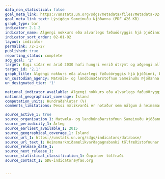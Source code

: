 ```yaml
---
data_non_statistical: false
goal_meta_link: https://unstats.un.org/sdgs/metadata/files/Metadata-02-01-02.pdf
goal_meta_link_text: Lýsigögn Sameinuðu Þjóðanna (PDF 426 KB)
graph_type: bar
indicator: 2.1.2
indicator_name: Algengi nokkurs eða alvarlegs fæðuóöryggis hjá þjóðinni, byggt á mælikvarða um fæðuóöryggi (FIES - Food Insecurity Experience Scale).
indicator_sort_order: 02-01-02
layout: indicator
permalink: /2-1-2/
published: true
reporting_status: complete
sdg_goal: '2'
target: Eigi síðar en árið 2030 hafi hungri verið útrýmt og aðgengi allra tryggt, einkum fátækra og fólks í viðkvæmri stöðu, þar á meðal ungbarna, að nægum, öruggum og næringarríkri fæðu allt árið um kring.
target_id: '2.1'
graph_title: Algengi nokkurs eða alvarlegs fæðuóöryggis hjá þjóðinni, byggt á mælikvarða um fæðuóöryggi (FIES - Food Insecurity Experience Scale).
un_custodian_agency: Matvæla- og landbúnaðarstofnun Sameinuðu Þjóðanna (FAO)
un_designated_tier: '1'

national_indicator_available: Algengi nokkurs eða alvarlegs fæðuóöryggis hjá þjóðinni, byggt á mælikvarða um fæðuóöryggi (FIES - Food Insecurity Experience Scale).
national_geographical_coverage: Ísland
computation_units: Hundraðshlutar (%)
comments_limitations: Þessi mælikvarði er notaður sem nálgun á heimsmarkmiðamælikvarða Sameinuðu Þjóðanna. Þar sem því má við komast er unnið að því að finna eða þróa íslensk gögn til að uppfylla forskrift Sameinuðu Þjóðanna. Þessi mælikvarði var ekki fundinn í samstarfi við sérfræðinga á þessu sviði.

source_active_1: true
source_organisation_1: Matvæla- og landbúnaðarstofnun Sameinuðu Þjóðanna (FAO)
source_periodicity_1: Árleg
source_earliest_available_1: 2015
source_geographical_coverage_1: Ísland
source_url_1: https://unstats.un.org/sdgs/indicators/database/
source_url_text_1: Heimsmarkmiðamælikvarðagagnabanki tölfræðistofnunar Sameinuðu Þjóðanna (UN STATS SDG Database)
source_release_date_1: 
source_next_release_1: 
source_statistical_classification_1: Óopinber tölfræði
source_contact_1: SDG-indicators@fao.org


---
```

